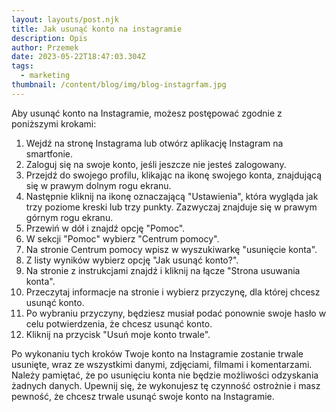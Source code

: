 ```yaml
---
layout: layouts/post.njk
title: Jak usunąć konto na instagramie
description: Opis
author: Przemek
date: 2023-05-22T18:47:03.304Z
tags:
  - marketing
thumbnail: /content/blog/img/blog-instagrfam.jpg
---
```

Aby usunąć konto na Instagramie, możesz postępować zgodnie z poniższymi krokami:

1. Wejdź na stronę Instagrama lub otwórz aplikację Instagram na smartfonie.
2. Zaloguj się na swoje konto, jeśli jeszcze nie jesteś zalogowany.
3. Przejdź do swojego profilu, klikając na ikonę swojego konta, znajdującą się w prawym dolnym rogu ekranu.
4. Następnie kliknij na ikonę oznaczającą "Ustawienia", która wygląda jak trzy poziome kreski lub trzy punkty. Zazwyczaj znajduje się w prawym górnym rogu ekranu.
5. Przewiń w dół i znajdź opcję "Pomoc".
6. W sekcji "Pomoc" wybierz "Centrum pomocy".
7. Na stronie Centrum pomocy wpisz w wyszukiwarkę "usunięcie konta".
8. Z listy wyników wybierz opcję "Jak usunąć konto?".
9. Na stronie z instrukcjami znajdź i kliknij na łącze "Strona usuwania konta".
10. Przeczytaj informacje na stronie i wybierz przyczynę, dla której chcesz usunąć konto.
11. Po wybraniu przyczyny, będziesz musiał podać ponownie swoje hasło w celu potwierdzenia, że chcesz usunąć konto.
12. Kliknij na przycisk "Usuń moje konto trwale".

Po wykonaniu tych kroków Twoje konto na Instagramie zostanie trwale usunięte, wraz ze wszystkimi danymi, zdjęciami, filmami i komentarzami. Należy pamiętać, że po usunięciu konta nie będzie możliwości odzyskania żadnych danych. Upewnij się, że wykonujesz tę czynność ostrożnie i masz pewność, że chcesz trwale usunąć swoje konto na Instagramie.
